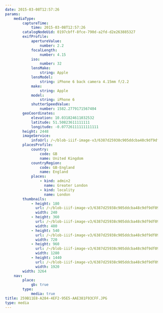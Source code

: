 ```yaml
---
date: 2015-03-08T12:57:26
params:
    mediaType:
        captureTime:
            time: 2015-03-08T12:57:26
        catalogNodeUid: 0197cbff-8fce-790d-a2fd-d2e263885327
        exifProfile:
            apertureValue:
                number: 2.2
            focalLength:
                number: 4.15
            iso:
                number: 32
            lensMake:
                string: Apple
            lensModel:
                string: iPhone 6 back camera 4.15mm f/2.2
            make:
                string: Apple
            model:
                string: iPhone 6
            shutterSpeedValue:
                number: 1582.2779171567404
        geoCoordinates:
            elevation: 10.031824611032532
            latitude: 51.50823611111111
            longitude: -0.07726111111111111
        height: 2448
        imageService:
            infoUrl: /~/blob-iiif-image-v3/6387d25938c905ddcba48c9df9df095068b3807e4fec108c210c7d5ff885352e/info.json
        placesProfile:
            country:
                code: GB
                name: United Kingdom
            countryRegion:
                code: GB-England
                name: England
            places:
                - kind: admin2
                  name: Greater London
                - kind: locality
                  name: London
        thumbnails:
            - height: 180
              url: /~/blob-iiif-image-v3/6387d25938c905ddcba48c9df9df095068b3807e4fec108c210c7d5ff885352e/full/240%2C180/0/default.jpg
              width: 240
            - height: 360
              url: /~/blob-iiif-image-v3/6387d25938c905ddcba48c9df9df095068b3807e4fec108c210c7d5ff885352e/full/480%2C360/0/default.jpg
              width: 480
            - height: 540
              url: /~/blob-iiif-image-v3/6387d25938c905ddcba48c9df9df095068b3807e4fec108c210c7d5ff885352e/full/720%2C540/0/default.jpg
              width: 720
            - height: 960
              url: /~/blob-iiif-image-v3/6387d25938c905ddcba48c9df9df095068b3807e4fec108c210c7d5ff885352e/full/1280%2C960/0/default.jpg
              width: 1280
            - height: 1440
              url: /~/blob-iiif-image-v3/6387d25938c905ddcba48c9df9df095068b3807e4fec108c210c7d5ff885352e/full/1920%2C1440/0/default.jpg
              width: 1920
        width: 3264
    nav:
        place:
            gb: true
        type:
            media: true
title: 259B11E8-A284-4EF2-95E5-AAE381F93CFF.JPG
type: media
---
```

